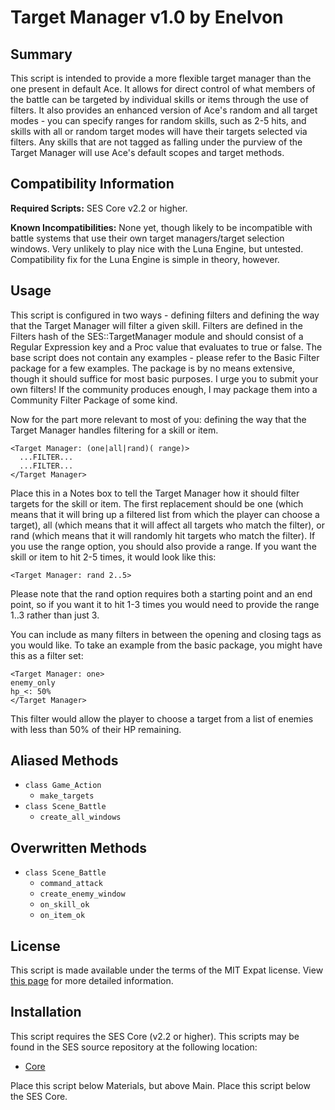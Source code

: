 Target Manager v1.0 by Enelvon
=============================================================================

Summary
-----------------------------------------------------------------------------
  This script is intended to provide a more flexible target manager than the
one present in default Ace. It allows for direct control of what members of
the battle can be targeted by individual skills or items through the use of
filters. It also provides an enhanced version of Ace's random and all target
modes - you can specify ranges for random skills, such as 2-5 hits, and skills
with all or random target modes will have their targets selected via filters.
Any skills that are not tagged as falling under the purview of the Target
Manager will use Ace's default scopes and target methods.

Compatibility Information
-----------------------------------------------------------------------------
**Required Scripts:**
  SES Core v2.2 or higher.

**Known Incompatibilities:**
  None yet, though likely to be incompatible with battle systems that use
their own target managers/target selection windows. Very unlikely to play nice
with the Luna Engine, but untested. Compatibility fix for the Luna Engine is
simple in theory, however.

Usage
-----------------------------------------------------------------------------
  This script is configured in two ways - defining filters and defining the
way that the Target Manager will filter a given skill. Filters are defined in
the Filters hash of the SES::TargetManager module and should consist of a
Regular Expression key and a Proc value that evaluates to true or false. The
base script does not contain any examples - please refer to the Basic Filter
package for a few examples. The package is by no means extensive, though it
should suffice for most basic purposes. I urge you to submit your own filters!
If the community produces enough, I may package them into a Community Filter
Package of some kind.

Now for the part more relevant to most of you: defining the way that the
Target Manager handles filtering for a skill or item.

```
<Target Manager: (one|all|rand)( range)>
  ...FILTER...
  ...FILTER...
</Target Manager>
```

  Place this in a Notes box to tell the Target Manager how it should filter
targets for the skill or item. The first replacement should be one (which
means that it will bring up a filtered list from which the player can choose
a target), all (which means that it will affect all targets who match the
filter), or rand (which means that it will randomly hit targets who match the
filter). If you use the range option, you should also provide a range. If you
want the skill or item to hit 2-5 times, it would look like this:

```
<Target Manager: rand 2..5>
```

  Please note that the rand option requires both a starting point and an end
point, so if you want it to hit 1-3 times you would need to provide the range
1..3 rather than just 3.

  You can include as many filters in between the opening and closing tags as
you would like. To take an example from the basic package, you might have this
as a filter set:

```
<Target Manager: one>
enemy_only
hp_<: 50%
</Target Manager>
```

  This filter would allow the player to choose a target from a list of enemies
with less than 50% of their HP remaining.

Aliased Methods
-----------------------------------------------------------------------------
* `class Game_Action`
    - `make_targets`
* `class Scene_Battle`
    - `create_all_windows`

Overwritten Methods
-----------------------------------------------------------------------------
* `class Scene_Battle`
    - `command_attack`
    - `create_enemy_window`
    - `on_skill_ok`
    - `on_item_ok`

License
-----------------------------------------------------------------------------
  This script is made available under the terms of the MIT Expat license.
View [this page](http://sesvxace.wordpress.com/license/) for more detailed
information.

Installation
-----------------------------------------------------------------------------
  This script requires the SES Core (v2.2 or higher). This scripts may be
found in the SES source repository at the following location:

* [Core](https://raw.github.com/sesvxace/core/master/lib/core.rb)

Place this script below Materials, but above Main. Place this script below
the SES Core.
